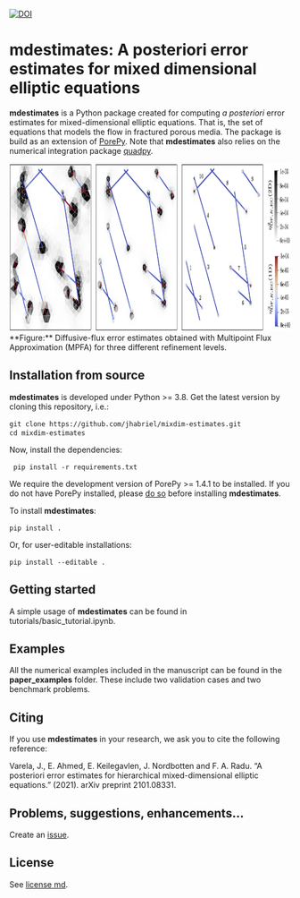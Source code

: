 [![DOI](https://zenodo.org/badge/253091118.svg)](https://zenodo.org/badge/latestdoi/253091118)


# mdestimates: A posteriori error estimates for mixed dimensional elliptic equations

**mdestimates** is a Python package created for computing *a posteriori* error estimates for mixed-dimensional elliptic equations. That is, the set of equations that models the flow in fractured porous media. The package is build as an extension of [PorePy](https://github.com/pmgbergen/porepy). Note that **mdestimates** also relies on the numerical integration package [quadpy](https://github.com/nschloe/quadpy).

<img src="estimates.png" width="1100" height="300">
**Figure:** Diffusive-flux error estimates obtained with Multipoint Flux Approximation (MPFA) for three different refinement levels.

## Installation from source

**mdestimates** is developed under Python >= 3.8. Get the latest version by cloning this repository, i.e.:

    git clone https://github.com/jhabriel/mixdim-estimates.git
    cd mixdim-estimates
  
Now, install the dependencies:
 
     pip install -r requirements.txt
     
We require the development version of PorePy >= 1.4.1 to be installed. If you do not have PorePy installed, please [do so](https://github.com/pmgbergen/porepy/blob/develop/Install.md) before installing **mdestimates**.
 
To install **mdestimates**:

    pip install .

Or, for user-editable installations:

    pip install --editable .

## Getting started

A simple usage of **mdestimates** can be found in tutorials/basic_tutorial.ipynb.

## Examples

All the numerical examples included in the manuscript can be found in the **paper_examples** folder. These include two validation cases and two benchmark problems.

## Citing

If you use **mdestimates** in your research, we ask you to cite the following reference:

Varela, J., E. Ahmed, E. Keilegavlen, J. Nordbotten and F. A. Radu. “A posteriori error estimates for hierarchical mixed-dimensional elliptic equations.” (2021). arXiv preprint 2101.08331. 

## Problems, suggestions, enhancements...
Create an [issue](https://github.com/jhabriel/mixdim-estimates).

## License
See [license md](./LICENSE.md).
